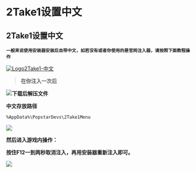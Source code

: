 # 2Take1设置中文

## 2Take1设置中文

**`一般来说使用安装器安装后自带中文，如若没有或者你使用的是官网注入器，请按照下面教程操作`**

[![Logo](https://assets.woozooo.com/assets/favicon.ico)2Take1-中文](https://hzmod.lanzoub.com/b02fgrfbc)

> **在你注入一次后**

![](https://docs.hzz.im/\~gitbook/image?url=https%3A%2F%2F1382592200-files.gitbook.io%2F%7E%2Ffiles%2Fv0%2Fb%2Fgitbook-x-prod.appspot.com%2Fo%2Fspaces%252F7YXEHggLzaiKwZjRSOD4%252Fuploads%252FMIgCWaNBWtZKr4vucoLj%252FQQ%25E5%259B%25BE%25E7%2589%258720220517155405.png%3Falt%3Dmedia%26token%3D30c16bde-6280-44aa-a7f4-3dd1069d552d\&width=768\&dpr=4\&quality=100\&sign=5192680b\&sv=1)**下载后解压文件**

**中文存放路径**

```
%AppData%\PopstarDevs\2Take1Menu
```

![](https://docs.hzz.im/\~gitbook/image?url=https%3A%2F%2F1382592200-files.gitbook.io%2F%7E%2Ffiles%2Fv0%2Fb%2Fgitbook-x-prod.appspot.com%2Fo%2Fspaces%252F7YXEHggLzaiKwZjRSOD4%252Fuploads%252Fan7uFLSOk4TVKF7271jD%252F5.png%3Falt%3Dmedia%26token%3D2bbb9455-6e22-47be-a550-a57f91883720\&width=768\&dpr=4\&quality=100\&sign=2f891f93\&sv=1)

**然后进入游戏内操作：**

**按住F12一到两秒取消注入，再用安装器重新注入即可。**

![](https://docs.hzz.im/\~gitbook/image?url=https%3A%2F%2F1382592200-files.gitbook.io%2F%7E%2Ffiles%2Fv0%2Fb%2Fgitbook-x-prod.appspot.com%2Fo%2Fspaces%252F7YXEHggLzaiKwZjRSOD4%252Fuploads%252FmOIXXBotG44Ymtt5r1G6%252F2Take.png%3Falt%3Dmedia%26token%3D305270d6-2a2e-4e08-b30c-f00e59a8f7da\&width=768\&dpr=4\&quality=100\&sign=a668cd29\&sv=1)

